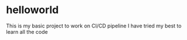 # helloworld
This is my basic project to work on CI/CD pipeline
I have tried my best to learn all the code
